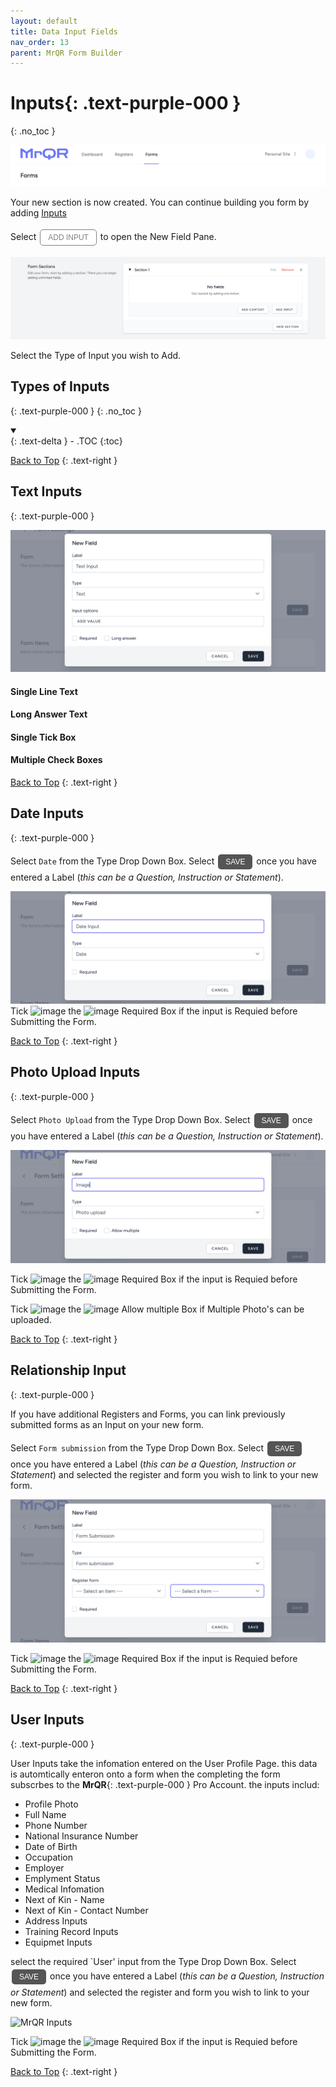 ```yaml
---
layout: default
title: Data Input Fields
nav_order: 13
parent: MrQR Form Builder
---
```

<html>
<head>
<style>
.button {
  padding: 5px 12px;
  text-align: center;
  text-decoration: none;
  display: inline-block;
  font-size: 12px;
  margin: 4px 2px;
  cursor: pointer; }
.button1 {background-color: #555555;} /* Black */
.button2 {background-color: white;}
.button3 {background-color: red;}
.button1 {color: white;}
.button2 {color: grey;}
.button3 {color: white;}
.button1 {border: none;}
.button2 {border: 1px solid grey}
.button3 {border: none;}
.button1 {border-radius: 5px;}
.button2 {border-radius: 5px;}
.button3 {border-radius: 5px;} 
</style>
</head>
</html>

# **Inputs**{: .text-purple-000 }
{: .no_toc }
  
![MrQR Form Builder](/assets/images/Forms/MrQR_Forms_Header.png "Header")

Your new section is now created. You can continue building you form by adding [Inputs](https://docs.mrqr.me/FormBuilder/Data_Inputs) 

Select <button class="button button2">ADD INPUT</button> to open the New Field Pane. 

![MrQR Form Builder](/assets/images/Forms/MrQR_Form_New_Section_Created.png "Created")

Select the Type of Input you wish to Add.

## Types of Inputs
{: .text-purple-000 }
{: .no_toc }
<details open markdown="block">
  <summary>
  </summary>
  {: .text-delta }
- .TOC
{:toc}
</details>



[Back to Top](https://docs.mrqr.me/Data_Inputs/)
{: .text-right }

## Text Inputs
{: .text-purple-000 }

![MrQR Inputs](/assets/images/Forms/MrQR_Form_New_Field_Text.png "Text")

#### Single Line Text
#### Long Answer Text
#### Single Tick Box
#### Multiple Check Boxes

[Back to Top](https://docs.mrqr.me/Data_Inputs/)
{: .text-right }

## Date Inputs
{: .text-purple-000 }

Select `Date` from the Type Drop Down Box. Select <button class="button button1">SAVE</button> once you have entered a Label (*this can be a Question, Instruction or Statement*).

![MrQR Inputs](/assets/images/Forms/MrQR_Form__New_Field_Date.png "Date")
Tick <img width="15" alt="image" src="https://docs.mrqr.me/assets/images/Forms/MrQR_Tick.png"> the <img width="15" alt="image" src="https://docs.mrqr.me/assets/images/Forms/MrQR_Empty_Box.png"> Required Box if the input is Requied before Submitting the Form.


[Back to Top](https://docs.mrqr.me/Data_Inputs/)
{: .text-right }

## Photo Upload Inputs
{: .text-purple-000 }

Select `Photo Upload` from the Type Drop Down Box. Select <button class="button button1">SAVE</button> once you have entered a Label (*this can be a Question, Instruction or Statement*).


![MrQR Inputs](/assets/images/Forms/MrQR_Form_New_Field_Image.png "Media")

Tick <img width="15" alt="image" src="https://docs.mrqr.me/assets/images/Forms/MrQR_Tick.png"> the <img width="15" alt="image" src="https://docs.mrqr.me/assets/images/Forms/MrQR_Empty_Box.png"> Required Box if the input is Requied before Submitting the Form.

Tick <img width="15" alt="image" src="https://docs.mrqr.me/assets/images/Forms/MrQR_Tick.png"> the <img width="15" alt="image" src="https://docs.mrqr.me/assets/images/Forms/MrQR_Empty_Box.png"> Allow multiple Box if Multiple Photo's can be uploaded.

[Back to Top](https://docs.mrqr.me/Data_Inputs/)
{: .text-right }

## Relationship Input
{: .text-purple-000 }

If you have additional Registers and Forms, you can link previously submitted forms as an Input on your new form.

Select `Form submission` from the Type Drop Down Box. Select <button class="button button1">SAVE</button> once you have entered a Label (*this can be a Question, Instruction or Statement*) and selected the register and form you wish to link to your new form.

![MrQR Inputs](/assets/images/Forms/MrQR_Form_New_Field_Form.png "Text")

Tick <img width="15" alt="image" src="https://docs.mrqr.me/assets/images/Forms/MrQR_Tick.png"> the <img width="15" alt="image" src="https://docs.mrqr.me/assets/images/Forms/MrQR_Empty_Box.png"> Required Box if the input is Requied before Submitting the Form.

[Back to Top](https://docs.mrqr.me/Data_Inputs/)
{: .text-right }

## User Inputs
{: .text-purple-000 }

User Inputs take the infomation entered on the User Profile Page. this data is automtically enteron onto a form when the completing the form subscrbes to the **MrQR**{: .text-purple-000 } Pro Account. the inputs includ:
* Profile Photo
* Full Name
* Phone Number
* National Insurance Number
* Date of Birth
* Occupation
* Employer
* Emplyment Status
* Medical Infomation
* Next of Kin - Name
* Next of Kin - Contact Number
* Address Inputs
* Training Record Inputs
* Equipmet Inputs

select the required `User' input from the Type Drop Down Box. Select <button class="button button1">SAVE</button> once you have entered a Label (*this can be a Question, Instruction or Statement*) and selected the register and form you wish to link to your new form.

![MrQR Inputs](/assets/images/Forms/MrQR_Inputs_User.png")

Tick <img width="15" alt="image" src="https://docs.mrqr.me/assets/images/Forms/MrQR_Tick.png"> the <img width="15" alt="image" src="https://docs.mrqr.me/assets/images/Forms/MrQR_Empty_Box.png"> Required Box if the input is Requied before Submitting the Form.

[Back to Top](https://docs.mrqr.me/Data_Inputs/)
{: .text-right }
